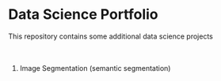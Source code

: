 # Data Science Portfolio
This repository contains some additional data science projects
<br>
<br>
<br>
<ol>
<li> Image Segmentation (semantic segmentation) </li>
</ol>
